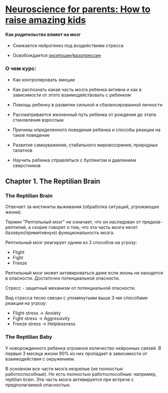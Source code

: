 
# [Neuroscience for parents: How to raise amazing kids](https://www.udemy.com/course/neuroscience-and-parenting/)


#### Как родительство влияет на мозг

- Снижается нейрогенез под воздействием стресса

- Освобождается [окситоцин](https://en.wikipedia.org/wiki/Oxytocin)/[вазопрессин](https://en.wikipedia.org/wiki/Vasopressin)


### О чем курс:

- Как контролировать эмоции

- Как распознать какая часть мозга ребенка активна и как в зависимости от этого взаимодействовать с ребенком

- Помощь ребенку в развитии сильной и сбалансированной личности

- Рассматривается жизненный путь ребенка от рождения до этапа становления взрослым

- Причины определенного поведения ребенка и способы реакции на такое поведение

- Развитие самоуважения, стабильного мировоззрения, природных талатнов

- Научить ребенка справляться с буллингом и давлением сверстников

## Chapter 1. The Reptilian Brain

### The Reptilian Brain

Отвечает за инстинкты выживания (обработка ситуаций, угрожающих жизни).

Термин "Рептильный мозг" не означает, что он наследован от предков-рептилий, а скорее говорит о том, что эта часть мозга несет базовую(примитивную) функциональность мозга.

Рептильный мозг реагирует одним из 3 способов на угрозу:

- Flight
- Fight
- Freeze

Рептильный мозг может активироваться даже если жизнь не находится в опасности. Достаточно потенциальной опасности.

Стресс - защитный механизм от потенциальной опасности.

Вид стресса тесно связан с упомянутыми выше 3-мя способами реакции на угрозу:

- Flight stress -> Anxiety
- Fight stress -> Aggressivity
- Freeze stress -> Helplessness

### The Reptilian Baby

У новорожденного ребенка огромное количество нейронных связей. В первые 3 месяца жизни 90% из них пропадает в зависимости от взаимодействия с окружением. 

В основном все части мозга незрелые (не полностью работоспособные). Но есть полностью работоспособные: например, reptilian brain. Эта часть мозга активируется при встрече с предполагаемой опасностью.




